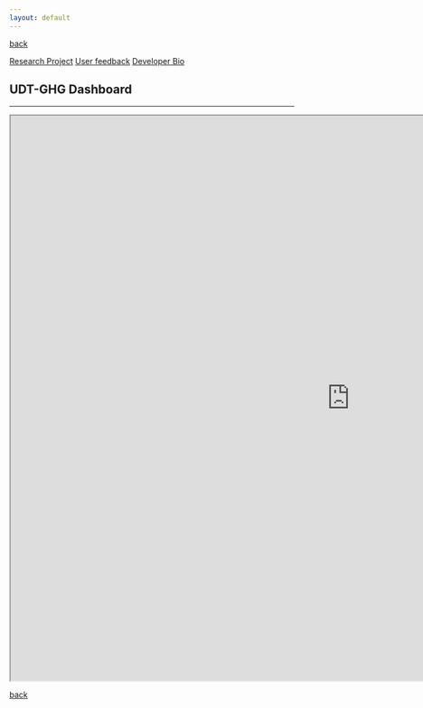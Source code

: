 ```yaml
---
layout: default
---
```

[back](./)

[Research Project](./project-page.html)
[User feedback](./feedback-page.html)
[Developer Bio](./bio-page.html)

## UDT-GHG Dashboard

* * *

<iframe src="https://ghg.app.frs.ethz.ch/" id="frame1" name="frame1" width="1200" marginwidth="0" height="1000" marginheight="0" align="middle" scrolling="auto"></iframe>

[back](./)